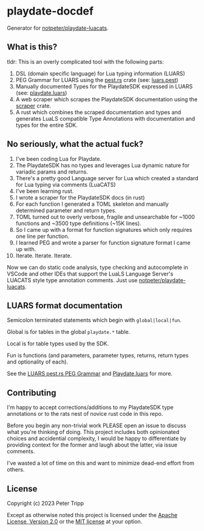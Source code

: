 # playdate-docdef

Generator for [notpeter/playdate-luacats](https://github.com/notpeter/playdate-luacats).

## What is this?

tldr: This is an overly complicated tool with the following parts:

1. DSL (domain specific language) for Lua typing information (LUARS)
2. PEG Grammar for LUARS using the [pest.rs](https://pest.rs) crate (see: [luars.pest](src/luars.pest))
3. Manually documented Types for the PlaydateSDK expressed in LUARS (see: [playdate.luars](playdate.luars))
4. A web scraper which scrapes the PlaydateSDK documentation using the [scraper](https://crates.io/crates/scraper) crate.
5. A rust which combines the scraped documentation and types and generates LuaLS compatible Type Annotations with documentation and types for the entire SDK.

## No seriously, what the actual fuck?

1. I've been coding Lua for Playdate.
2. The PlaydateSDK has no types and leverages Lua dynamic nature for variadic params and returns.
3. There's a pretty good Language server for Lua which created a standard for Lua typing via comments (LuaCATS)
4. I've been learning rust.
6. I wrote a scraper for the PlaydateSDK docs (in rust)
7. For each function I generated a TOML skeleton and manually determined parameter and return types.
8. TOML turned out to overly verbose, fragile and unsearchable for ~1000 functions and ~3500 type definitions (~15K lines).
9. So I came up with a format for function signatures which only requires one line per function.
10. I learned PEG and wrote a parser for function signature format I came up with.
11. Iterate. Iterate. Iterate.

Now we can do static code analysis, type checking and autocomplete in VSCode and other IDEs
that support the LuaLS Language Server's LUACATS style type annotation comments.
Just use [notpeter/playdate-luacats](https://github.com/notpeter/playdate-luacats).

## LUARS format documentation

Semicolon terminated statements which begin with `global|local|fun`.

Global is for tables in the global `playdate.*` table.

Local is for table types used by the SDK.

Fun is functions (and parameters, parameter types, returns, return types and optionality of each).

See the [LUARS pest.rs PEG Grammar](src/luars.pest) and [Playdate.luars](playdate.luars) for more.

## Contributing

I'm happy to accept corrections/additions to my PlaydateSDK type annotations or
to the rats nest of novice rust code in this repo.

Before you begin any
non-trivial work PLEASE open an issue to discuss what you're thinking of doing.
This project includes both opinionated choices and accidential complexity,
I would be happy to differentiate by providing context for the former
and laugh about the latter, via issue comments.

I've wasted a lot of time on this and want to minimize dead-end effort from others.

## License

Copyright (c) 2023 Peter Tripp

Except as otherwise noted this project is
licensed under the [Apache License, Version 2.0](LICENSE-APACHE)
or the [MIT license](LICENSE-MIT) at your option.
